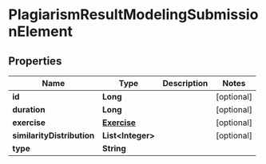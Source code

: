

# PlagiarismResultModelingSubmissionElement


## Properties

| Name | Type | Description | Notes |
|------------ | ------------- | ------------- | -------------|
|**id** | **Long** |  |  [optional] |
|**duration** | **Long** |  |  [optional] |
|**exercise** | [**Exercise**](Exercise.md) |  |  [optional] |
|**similarityDistribution** | **List&lt;Integer&gt;** |  |  [optional] |
|**type** | **String** |  |  |



